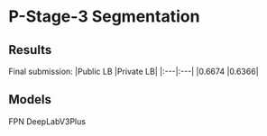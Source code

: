 # P-Stage-3 Segmentation


## Results

Final submission:
|Public LB |Private LB|
|:---|:---|
|0.6674 |0.6366|



## Models

FPN
DeepLabV3Plus
